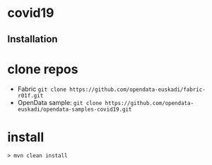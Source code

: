 # covid19

## Installation

# clone repos
- Fabric `git clone https://github.com/opendata-euskadi/fabric-r01f.git`
- OpenData sample: `git clone https://github.com/opendata-euskadi/opendata-samples-covid19.git`

# install

	> mvn clean install
 

